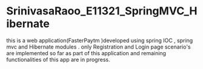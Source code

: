 # SrinivasaRaoo_E11321_SpringMVC_Hibernate
this is a web application(FasterPaytm )developed using spring IOC , spring mvc and Hibernate modules . only Registration and Login page scenario's are implemented so far as part of this application and remaining functionalities of this  app are in progress.
